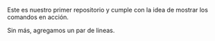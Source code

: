Este es nuestro primer repositorio y cumple con la idea de mostrar los comandos en acción. 

Sin más, agregamos un par de lineas.
